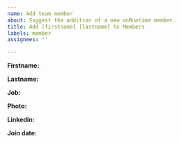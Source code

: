 ```yaml
---
name: Add team member
about: Suggest the addition of a new onRuntime member.
title: Add [firstname] [lastname] to Members
labels: member
assignees: ''

---
```


<!-- Before requesting the addition of a new member, make sure that it is already a member of onRuntime. -->

<!-- Member's firstname -->

**Firstname:**

<!-- Member's lastname -->

**Lastname:**

<!-- Member's job -->

**Job:**

<!-- Member's photo, make sure that the image is in JPEG and that the member is signed the copyright permission to the image. -->

**Photo:**

<!-- Member's Linkedin link -->

**Linkedin:**

<!-- Member's join date in YYYY/MM/DD format -->

**Join date:**
